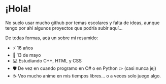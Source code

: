# ¡Hola!

No suelo usar mucho github por temas escolares y falta de ideas, aunque tengo por ahí algunos proyectos que podría subir aquí...

De todas formas, acá un sobre mí resumido:

- ⚡ 16 años
- 🎂 13 de mayo
- 💻 Estudiando C++, HTML y CSS
- 🛡️ De vez en cuando programo en C# o en Python :> (casi nunca jej)
- ☕ Veo mucho anime en mis tiempos libres... o a veces solo juego algo. 

<!--
**hddtomas/hddtomas** is a ✨ _special_ ✨ repository because its `README.md` (this file) appears on your GitHub profile.

Here are some ideas to get you started:

- 🔭 I’m currently working on ...
- 🌱 I’m currently learning ...
- 👯 I’m looking to collaborate on ...
- 🤔 I’m looking for help with ...
- 💬 Ask me about ...
- 📫 How to reach me: ...
- 😄 Pronouns: ...
- ⚡ Fun fact: ...
-->
